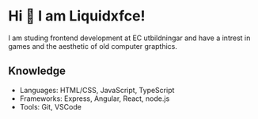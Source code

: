 # Hi 👋 I am Liquidxfce!

I am studing frontend development at EC utbildningar and have a intrest in games and the aesthetic of old computer grapthics.

## Knowledge

 - Languages: HTML/CSS, JavaScript, TypeScript
 - Frameworks: Express, Angular, React, node.js
 - Tools: Git, VSCode